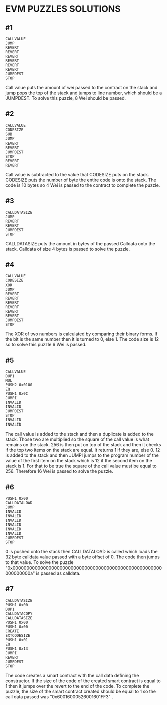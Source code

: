 # EVM PUZZLES SOLUTIONS

## #1

```
CALLVALUE
JUMP
REVERT
REVERT
REVERT
REVERT
REVERT
REVERT
JUMPDEST
STOP
```

Call value puts the amount of wei passed to the contract on the stack and jump pops the top of the stack and jumps to line number, which should be a JUMPDEST. To solve this puzzle, 8 Wei should be passed.

## #2

```
CALLVALUE
CODESIZE
SUB
JUMP
REVERT
REVERT
JUMPDEST
STOP
REVERT
REVERT
```

Call value is subtracted to the value that CODESIZE puts on the stack. CODESIZE puts the number of byte the entire code is onto the stack. The code is 10 bytes so 4 Wei is passed to the contract to complete the puzzle.

## #3

```
CALLDATASIZE
JUMP
REVERT
REVERT
JUMPDEST
STOP
```

CALLDATASIZE puts the amount in bytes of the passed Calldata onto the stack. Calldata of size 4 bytes is passed to solve the puzzle.

## #4

```
CALLVALUE
CODESIZE
XOR
JUMP
REVERT
REVERT
REVERT
REVERT
REVERT
REVERT
JUMPDEST
STOP
```

The XOR of two numbers is calculated by comparing their binary forms. If the bit is the same number then it is turned to 0, else 1. The code size is 12 so to solve this puzzle 6 Wei is passed.

## #5

```
CALLVALUE
DUP1
MUL
PUSH2 0x0100
EQ
PUSH1 0x0C
JUMPI
INVALID
INVALID
JUMPDEST
STOP
INVALID
INVALID
```

The call value is added to the stack and then a duplicate is added to the stack. Those two are multiplied so the square of the call value is what remains on the stack. 256 is then put on top of the stack and then it checks if the top two items on the stack are equal. It returns 1 if they are, else 0. 12 is added to the stack and then JUMPI jumps to the program number of the value of the first item on the stack which is 12 if the second item on the stack is 1. For that to be true the square of the call value must be equal to 256. Therefore 16 Wei is passed to solve the puzzle.

## #6

```
PUSH1 0x00
CALLDATALOAD
JUMP
INVALID
INVALID
INVALID
INVALID
INVALID
INVALID
JUMPDEST
STOP
```

0 is pushed onto the stack then CALLDATALOAD is called which loads the 32 byte calldata value passed with a byte offset of 0. The code then jumps to that value. To solve the puzzle "0x000000000000000000000000000000000000000000000000000000000000000a" is passed as calldata.

## #7

```
CALLDATASIZE
PUSH1 0x00
DUP1
CALLDATACOPY
CALLDATASIZE
PUSH1 0x00
PUSH1 0x00
CREATE
EXTCODESIZE
PUSH1 0x01
EQ
PUSH1 0x13
JUMPI
REVERT
JUMPDEST
STOP
```

The code creates a smart contract with the call data defining the constructor. If the size of the code of the created smart contract is equal to 1 then it jumps over the revert to the end of the code. To complete the puzzle, the size of the smart contract created should be equal to 1 so the call data passed was "0x60016000526001601FF3" .
